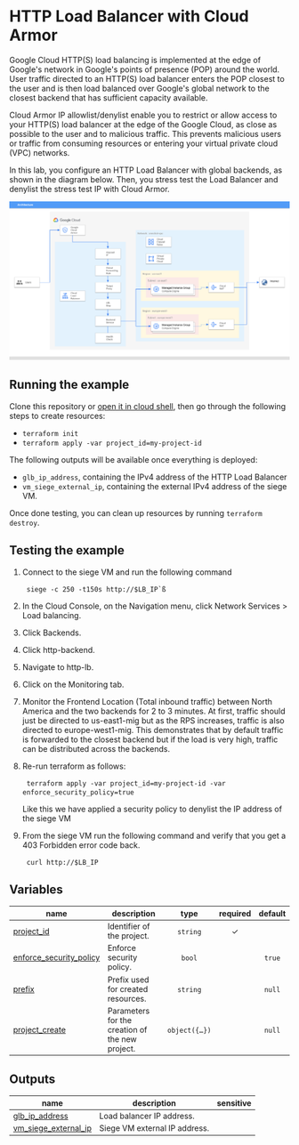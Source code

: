 # HTTP Load Balancer with Cloud Armor

Google Cloud HTTP(S) load balancing is implemented at the edge of Google's network in Google's points of presence (POP) around the world. User traffic directed to an HTTP(S) load balancer enters the POP closest to the user and is then load balanced over Google's global network to the closest backend that has sufficient capacity available.

Cloud Armor IP allowlist/denylist enable you to restrict or allow access to your HTTP(S) load balancer at the edge of the Google Cloud, as close as possible to the user and to malicious traffic. This prevents malicious users or traffic from consuming resources or entering your virtual private cloud (VPC) networks.

In this lab, you configure an HTTP Load Balancer with global backends, as shown in the diagram below. Then, you stress test the Load Balancer and denylist the stress test IP with Cloud Armor.

![Architecture](architecture.png)

## Running the example

Clone this repository or [open it in cloud shell](https://ssh.cloud.google.com/cloudshell/editor?cloudshell_git_repo=https%3A%2F%2Fgithub.com%2Fterraform-google-modules%2Fcloud-foundation-fabric&cloudshell_print=cloud-shell-readme.txt&cloudshell_working_dir=examples%2Fcloud-operations%2Fglb-and-armor), then go through the following steps to create resources:

* `terraform init`
* `terraform apply -var project_id=my-project-id`

The following outputs will be available once everything is deployed:

* `glb_ip_address`, containing the IPv4 address of the HTTP Load Balancer
* `vm_siege_external_ip`, containing the external IPv4 address of the siege VM.

Once done testing, you can clean up resources by running `terraform destroy`.

## Testing the example

1. Connect to the siege VM and run the following command

        siege -c 250 -t150s http://$LB_IP`ß

2. In the Cloud Console, on the Navigation menu, click Network Services > Load balancing.
3. Click Backends.
4. Click http-backend.
5. Navigate to http-lb.
6. Click on the Monitoring tab.
7. Monitor the Frontend Location (Total inbound traffic) between North America and the two backends for 2 to 3 minutes. At first, traffic should just be directed to us-east1-mig but as the RPS increases, traffic is also directed to europe-west1-mig. This demonstrates that by default traffic is forwarded to the closest backend but if the load is very high, traffic can be distributed across the backends.
8. Re-run terraform as follows:

        terraform apply -var project_id=my-project-id -var enforce_security_policy=true

   Like this we have applied a security policy to denylist the IP address of the siege VM

9. From the siege VM run the following command and verify that you get a 403 Forbidden error code back.

        curl http://$LB_IP
<!-- BEGIN TFDOC -->

## Variables

| name | description | type | required | default |
|---|---|:---:|:---:|:---:|
| [project_id](variables.tf#L26) | Identifier of the project. | <code>string</code> | ✓ |  |
| [enforce_security_policy](variables.tf#L31) | Enforce security policy. | <code>bool</code> |  | <code>true</code> |
| [prefix](variables.tf#L37) | Prefix used for created resources. | <code>string</code> |  | <code>null</code> |
| [project_create](variables.tf#L17) | Parameters for the creation of the new project. | <code title="object&#40;&#123;&#10;  billing_account_id &#61; string&#10;  parent             &#61; string&#10;&#125;&#41;">object&#40;&#123;&#8230;&#125;&#41;</code> |  | <code>null</code> |

## Outputs

| name | description | sensitive |
|---|---|:---:|
| [glb_ip_address](outputs.tf#L18) | Load balancer IP address. |  |
| [vm_siege_external_ip](outputs.tf#L23) | Siege VM external IP address. |  |

<!-- END TFDOC -->
